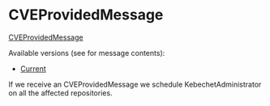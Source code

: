 # CVEProvidedMessage

[CVEProvidedMessage](https://github.com/thoth-station/messaging/blob/master/thoth/messaging/cve_provided.py)

Available versions (see for message contents):

- [Current](https://github.com/thoth-station/messaging/blob/master/thoth/messaging/cve_provided.py)

If we receive an CVEProvidedMessage we schedule KebechetAdministrator on all the affected repositories.
